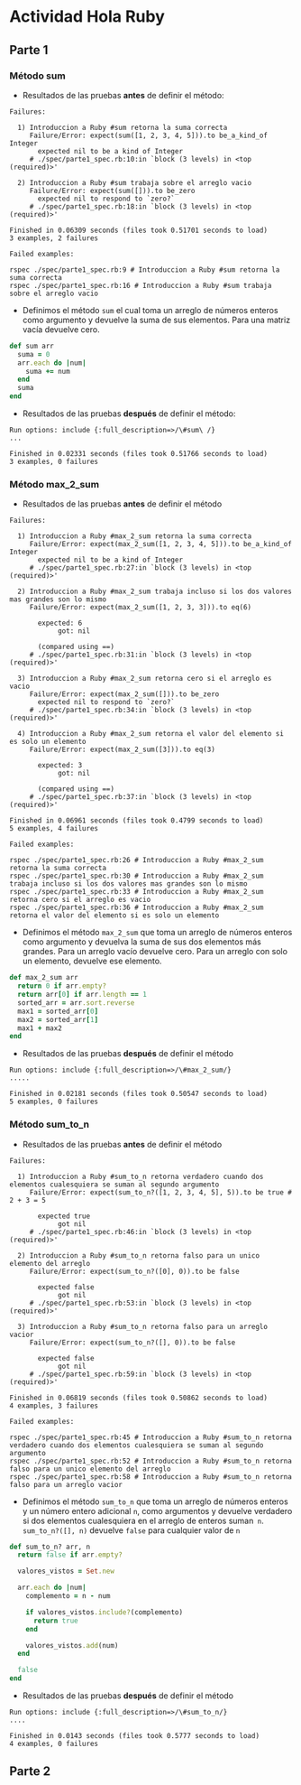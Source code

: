 # Actividad Hola Ruby

## Parte 1

### Método sum
- Resultados de las pruebas **antes** de definir el método:
```shell
Failures:

  1) Introduccion a Ruby #sum retorna la suma correcta
     Failure/Error: expect(sum([1, 2, 3, 4, 5])).to be_a_kind_of Integer
       expected nil to be a kind of Integer
     # ./spec/parte1_spec.rb:10:in `block (3 levels) in <top (required)>'

  2) Introduccion a Ruby #sum trabaja sobre el arreglo vacio
     Failure/Error: expect(sum([])).to be_zero
       expected nil to respond to `zero?`
     # ./spec/parte1_spec.rb:18:in `block (3 levels) in <top (required)>'

Finished in 0.06309 seconds (files took 0.51701 seconds to load)
3 examples, 2 failures

Failed examples:

rspec ./spec/parte1_spec.rb:9 # Introduccion a Ruby #sum retorna la suma correcta
rspec ./spec/parte1_spec.rb:16 # Introduccion a Ruby #sum trabaja sobre el arreglo vacio
```
- Definimos el método `sum` el cual toma un arreglo de números enteros como argumento y devuelve la suma de sus elementos. Para una matriz vacía devuelve cero.

```Ruby
def sum arr
  suma = 0
  arr.each do |num|
    suma += num
  end
  suma
end
```

- Resultados de las pruebas **después** de definir el método:
```shell
Run options: include {:full_description=>/\#sum\ /}
...

Finished in 0.02331 seconds (files took 0.51766 seconds to load)
3 examples, 0 failures
```
### Método max_2_sum
- Resultados de las pruebas **antes** de definir el método
```shell
Failures:

  1) Introduccion a Ruby #max_2_sum retorna la suma correcta
     Failure/Error: expect(max_2_sum([1, 2, 3, 4, 5])).to be_a_kind_of Integer
       expected nil to be a kind of Integer
     # ./spec/parte1_spec.rb:27:in `block (3 levels) in <top (required)>'

  2) Introduccion a Ruby #max_2_sum trabaja incluso si los dos valores mas grandes son lo mismo
     Failure/Error: expect(max_2_sum([1, 2, 3, 3])).to eq(6)

       expected: 6
            got: nil

       (compared using ==)
     # ./spec/parte1_spec.rb:31:in `block (3 levels) in <top (required)>'

  3) Introduccion a Ruby #max_2_sum retorna cero si el arreglo es vacio
     Failure/Error: expect(max_2_sum([])).to be_zero
       expected nil to respond to `zero?`
     # ./spec/parte1_spec.rb:34:in `block (3 levels) in <top (required)>'

  4) Introduccion a Ruby #max_2_sum retorna el valor del elemento si es solo un elemento
     Failure/Error: expect(max_2_sum([3])).to eq(3)

       expected: 3
            got: nil

       (compared using ==)
     # ./spec/parte1_spec.rb:37:in `block (3 levels) in <top (required)>'

Finished in 0.06961 seconds (files took 0.4799 seconds to load)
5 examples, 4 failures

Failed examples:

rspec ./spec/parte1_spec.rb:26 # Introduccion a Ruby #max_2_sum retorna la suma correcta
rspec ./spec/parte1_spec.rb:30 # Introduccion a Ruby #max_2_sum trabaja incluso si los dos valores mas grandes son lo mismo
rspec ./spec/parte1_spec.rb:33 # Introduccion a Ruby #max_2_sum retorna cero si el arreglo es vacio
rspec ./spec/parte1_spec.rb:36 # Introduccion a Ruby #max_2_sum retorna el valor del elemento si es solo un elemento
```
- Definimos el método `max_2_sum` que toma un arreglo de números enteros como argumento y devuelva la suma de sus dos elementos más grandes. Para un arreglo vacío devuelve cero. Para un arreglo con solo un elemento, devuelve ese elemento.
```ruby
def max_2_sum arr
  return 0 if arr.empty?
  return arr[0] if arr.length == 1
  sorted_arr = arr.sort.reverse
  max1 = sorted_arr[0]
  max2 = sorted_arr[1]
  max1 + max2
end

```
- Resultados de las pruebas **después** de definir el método
```shell
Run options: include {:full_description=>/\#max_2_sum/}
.....

Finished in 0.02181 seconds (files took 0.50547 seconds to load)
5 examples, 0 failures
```

### Método sum_to_n
- Resultados de las pruebas **antes** de definir el método
```shell
Failures:

  1) Introduccion a Ruby #sum_to_n retorna verdadero cuando dos elementos cualesquiera se suman al segundo argumento
     Failure/Error: expect(sum_to_n?([1, 2, 3, 4, 5], 5)).to be true # 2 + 3 = 5

       expected true
            got nil
     # ./spec/parte1_spec.rb:46:in `block (3 levels) in <top (required)>'

  2) Introduccion a Ruby #sum_to_n retorna falso para un unico elemento del arreglo
     Failure/Error: expect(sum_to_n?([0], 0)).to be false

       expected false
            got nil
     # ./spec/parte1_spec.rb:53:in `block (3 levels) in <top (required)>'

  3) Introduccion a Ruby #sum_to_n retorna falso para un arreglo vacior
     Failure/Error: expect(sum_to_n?([], 0)).to be false

       expected false
            got nil
     # ./spec/parte1_spec.rb:59:in `block (3 levels) in <top (required)>'

Finished in 0.06819 seconds (files took 0.50862 seconds to load)
4 examples, 3 failures

Failed examples:

rspec ./spec/parte1_spec.rb:45 # Introduccion a Ruby #sum_to_n retorna verdadero cuando dos elementos cualesquiera se suman al segundo argumento
rspec ./spec/parte1_spec.rb:52 # Introduccion a Ruby #sum_to_n retorna falso para un unico elemento del arreglo
rspec ./spec/parte1_spec.rb:58 # Introduccion a Ruby #sum_to_n retorna falso para un arreglo vacior
```
- Definimos el método `sum_to_n` que toma un arreglo de números enteros y un número entero adicional `n`, como argumentos y devuelve verdadero si dos elementos cualesquiera en el arreglo de enteros suman` n`. `sum_to_n?([], n)` devuelve `false` para cualquier valor de `n`
```ruby
def sum_to_n? arr, n
  return false if arr.empty?

  valores_vistos = Set.new

  arr.each do |num|
    complemento = n - num

    if valores_vistos.include?(complemento)
      return true
    end

    valores_vistos.add(num)
  end

  false
end
```
- Resultados de las pruebas **después** de definir el método
```shell
Run options: include {:full_description=>/\#sum_to_n/}
....

Finished in 0.0143 seconds (files took 0.5777 seconds to load)
4 examples, 0 failures 
```
## Parte 2


